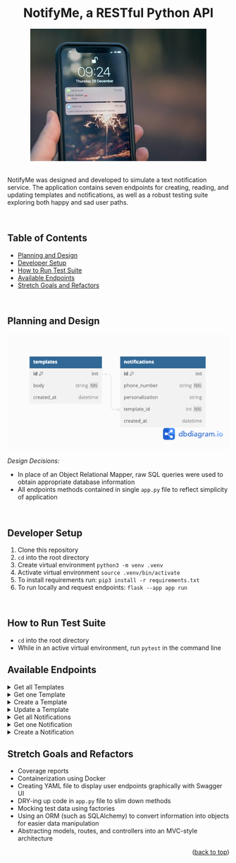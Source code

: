 <div align="center">
  <h1>NotifyMe, a RESTful Python API</h1>
  <div align="center"><img src="assets/phone_notification.jpeg" alt="Smartphone with Notification Alerts"></div>
</div>
<br>

NotifyMe was designed and developed to simulate a text notification service.  The application contains seven endpoints for creating, reading, and updating templates and notifications, as well as a robust testing suite exploring both happy and sad user paths.

<br>

## Table of Contents

- [Planning and Design](#planning-and-design)
- [Developer Setup](#developer-setup)
- [How to Run Test Suite](#how-to-run-test-suite)
- [Available Endpoints](#available-endpoints)
- [Stretch Goals and Refactors](#stretch-goals-and-refactors)
<br>

## Planning and Design

<img src="assets/notification_schema.png" alt="database schema" class="center" width="auto" height=auto>

<br>

*Design Decisions:*

- In place of an Object Relational Mapper, raw SQL queries were used to obtain appropriate database information
- All endpoints methods contained in single ```app.py``` file to reflect simplicity of application

<br>

## Developer Setup

<ol>
  <li>Clone this repository</li>
  <li><code>cd</code> into the root directory</li>
  <li>Create virtual environment <code>python3 -m venv .venv</code></li>
  <li>Activate virtual environment <code>source .venv/bin/activate</code></li>
  <li>To install requirements run: <code>pip3 install -r requirements.txt </code></li>
  <li>To run locally and request endpoints: <code>flask --app app run</code></li>
</ol>
<br>

## How to Run Test Suite

- ```cd``` into the root directory
- While in an active virtual environment, run ```pytest``` in the command line

## Available Endpoints

<details close>
<summary>Get all Templates</summary><br>

  - GET "/template" 
  - Sample response body: 
    ```
    [
        {
            "body": "Hello, (personal). How are you today, (personal)?",
            "id": 1
        },
        {
            "id": "Goodbye, (personal). Have a great day, (personal)!",
            "id": 2
        }
    ]
    ```
  
</details>

<details close>
<summary>Get one Template</summary><br>

  - GET "/template/1"
  - Sample response body: 
    ```
    {
        "body": "Hello, (personal). How are you today, (personal)?",
        "id": 1,
    }
    ```
</details>

<details close>
<summary>Create a Template</summary><br>

  - POST "/template"<br>
  - Sample request body: <br>
    ```
    {
        "body": "Happy birthday, (personal)!"
    }
    ```
  - Sample response body: <br>
    ```
    {
        "body": "Happy birthday, (personal)!",
        "id": 3
    }
    ```
</details>


<details close>
<summary>Update a Template</summary><br>

  - PUT "/template/3"<br>
  - Sample request body: <br>
    ```
    {
        "body": "Many happy returns, (personal)!"
    }
    ```
  - Sample response body: <br>
    ```
    {
        "body": "Many happy returns, (personal)!",
        "id": 3
    }
    ```
</details>

<details close>
<summary>Get all Notifications</summary><br>

  - GET "/notification"<br>
  - Sample response body: <br>
    ```
    [
        {
            "id": "1",
            "personalization": "Jenny",
            "phone_number": "+15208675309",
            "template_id": 1
        },
        {
            "id": "2",
            "personalization": "Linda",
            "phone_number": "+12125554444",
            "template_id": 2
        },
        {
            "id": "3",
            "personalization": "Joe",
            "phone_number": "+12022051600",
            "template_id": 1
        }
    ]
    ```
</details>

<details close>
<summary>Get one Notification</summary><br>

  - GET "/notification/1"
  - Sample response body:
    ```
    {
        "content": "Hello, Jenny. How are you today, Jenny?"
        "id": "1",
        "personalization": "Jenny",
        "phone_number": "+15208675309",
        "template_body": "Hello, (personal). How are you today, (personal)?"
    }
    ```
</details>

<details close>
<summary>Create a Notification</summary><br>

  - POST "/api/v1/favorites"<br>
  - Sample request body: <br>
    ```
    {
        "phone_number": "+15709876543",
        "personalization": "Michael Scott",
        "template_id": 2
    }
    ```
  - Sample response body: <br>
    ```
    {
        "content": "Goodbye, Michael Scott. Have a great day, Michael Scott!"
        "id": "4",
        "personalization": "Michael Scott",
        "phone_number": "+15709876543",
        "template_body": "Goodbye, (personal). Have a great day, (personal)!"
    }
    ```
</details>

## Stretch Goals and Refactors

- Coverage reports
- Containerization using Docker
- Creating YAML file to display user endpoints graphically with Swagger UI
- DRY-ing up code in ```app.py``` file to slim down methods
- Mocking test data using factories
- Using an ORM (such as SQLAlchemy) to convert information into objects for easier data manipulation
- Abstracting models, routes, and controllers into an MVC-style architecture

<p align="right">(<a href="#top">back to top</a>)</p>
